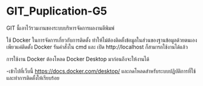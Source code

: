 # GIT_Puplication-G5
GIT นี้เอาไว้รวมงานของระบบบริหารจัดการผลงานตีพิมพ์

ใช้ Docker ในการจัดการเกี่ยวกับการติดตั้ง ทำให้ไม่ต้องติดตั้งข้อมูลในส่วนของฐานข้อมูลด้วยตนเอง
เพียวแค่ติดตั้ง Docker รันคำสั่งใน cmd และ เปิด http://localhost ก็สามารถใช้งานได้แล้ว


การใช้งาน Docker ต้องโหลด Docker Desktop มาก่อนถึงจะให้งานได้

-เข้าไปที่เว็บนี้ https://docs.docker.com/desktop/ และกดโหลดสำหรับระบบปฎิบัติการที่ใช้และทำการติดตั้งให้เรียบร้อย
